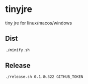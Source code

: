 # tinyjre
tiny jre for linux/macos/windows

## Dist
```sh
./minify.sh
```

## Release
```sh
./release.sh 0.1.8u322 GITHUB_TOKEN
```